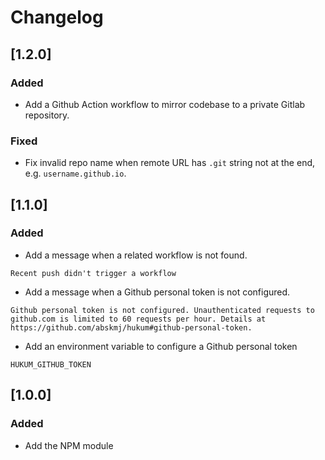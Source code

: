 # Changelog

## [1.2.0]
### Added
- Add a Github Action workflow to mirror codebase to a private Gitlab repository.
### Fixed
- Fix invalid repo name when remote URL has `.git` string not at the end, e.g. `username.github.io`.

## [1.1.0]
### Added
- Add a message when a related workflow is not found.
```
Recent push didn't trigger a workflow
```
- Add a message when a Github personal token is not configured.
```
Github personal token is not configured. Unauthenticated requests to github.com is limited to 60 requests per hour. Details at https://github.com/abskmj/hukum#github-personal-token.
```
- Add an environment variable to configure a Github personal token
```
HUKUM_GITHUB_TOKEN
```

## [1.0.0]
### Added
- Add the NPM module
